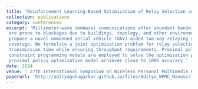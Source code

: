 ```yaml
---
title: "Reinforcement Learning-Based Optimization of Relay Selection and Transmission Scheduling for UAV-Aided mmWave Vehicular Networks"
collection: publications
category: conferences
excerpt: 'Millimeter-wave (mmWave) communications offer abundant bandwidth for vehicular networks; however, they
 are prone to blockages due to buildings, topology, and other environmental factors. To address these challenges, we
 propose a novel unmanned aerial vehicle (UAV)-aided two-way relaying system to enhance vehicular connectivity and
 coverage. We formulate a joint optimization problem for relay selection and transmission scheduling to minimize
 transmission time while ensuring throughput requirements. Proximal policy optimization, deep Q-network, and
 constraint programming models are employed to solve the optimization problem. Extensive evaluations reveal that the
 proximal policy optimization model achieves close to 100% accuracy.'
date: 2024
venue: ' 27th International Symposium on Wireless Personal Multimedia Communications (WPMC)'
paperurl: 'http://adityaguhagarkar.github.io/files/Aditya_WPMC_Manuscript_Camera_Ready.pdf'
---
```


